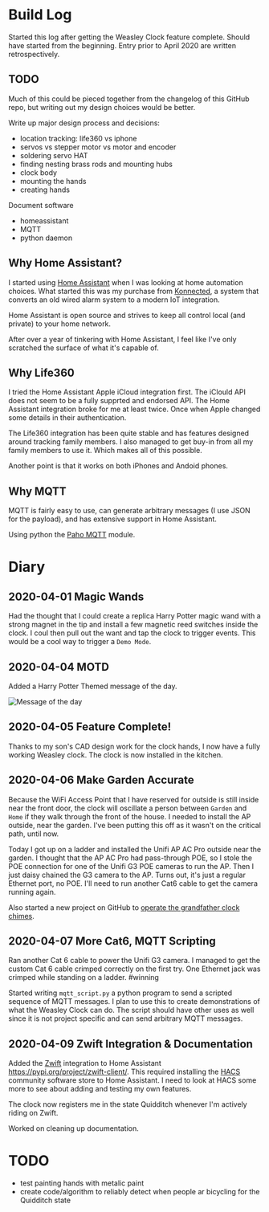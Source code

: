 # Build Log

Started this log after getting the Weasley Clock feature
complete. Should have started from the beginning. Entry prior to April
2020 are written retrospectively.


## TODO 

Much of this could be pieced together from the changelog of this
GitHub repo, but writing out my design choices would be better.

Write up major design process and decisions:
 * location tracking: life360 vs iphone
 * servos vs stepper motor vs motor and encoder
 * soldering servo HAT
 * finding nesting brass rods and mounting hubs
 * clock body
 * mounting the hands
 * creating hands

Document software
 * homeassistant
 * MQTT
 * python daemon


## Why Home Assistant?

I started using [Home Assistant](https://www.home-assistant.io/) when
I was looking at home automation choices. What started this was my
purchase from [Konnected](https://konnected.io/), a system that
converts an old wired alarm system to a modern IoT integration.

Home Assistant is open source and strives to keep all control local
(and private) to your home network.

After over a year of tinkering with Home Assistant, I feel like I've
only scratched the surface of what it's capable of.

## Why Life360

I tried the Home Assistant Apple iCloud integration first. The iClould
API does not seem to be a fully supprted and endorsed API. The Home
Assistant integration broke for me at least twice. Once when Apple
changed some details in their authentication.

The Life360 integration has been quite stable and has features
designed around tracking family members. I also managed to get buy-in
from all my family members to use it. Which makes all of this possible. 

Another point is that it works on both iPhones and Andoid phones.

## Why MQTT

MQTT is fairly easy to use, can generate arbitrary messages (I use
JSON for the payload), and has extensive support in Home Assistant.

Using python the [Paho MQTT](https://pypi.org/project/paho-mqtt/)
module.

# Diary

## 2020-04-01 Magic Wands

Had the thought that I could create a replica Harry Potter magic wand
with a strong magnet in the tip and install a few magnetic reed
switches inside the clock. I coul then pull out the want and tap the
clock to trigger events. This would be a cool way to trigger a `Demo
Mode`.

## 2020-04-04 MOTD

Added a Harry Potter Themed message of the day.

![Message of the day](https://raw.githubusercontent.com/randomstring/WeasleyClock/master/images/Weasleyclock_motd.png)

## 2020-04-05 Feature Complete!

Thanks to my son's CAD design work for the clock hands, I now have a
fully working Weasley clock. The clock is now installed in the kitchen.

## 2020-04-06 Make Garden Accurate

Because the WiFi Access Point that I have reserved for outside is
still inside near the front door, the clock will oscillate a person
between `Garden` and `Home` if they walk through the front of the
house. I needed to install the AP outside, near the garden. I've been
putting this off as it wasn't on the critical path, until now.

Today I got up on a ladder and installed the Unifi AP AC Pro outside
near the garden. I thought that the AP AC Pro had pass-through POE, so
I stole the POE connection for one of the Unifi G3 POE cameras to run
the AP. Then I just daisy chained the G3 camera to the AP. Turns out,
it's just a regular Ethernet port, no POE. I'll need to run another
Cat6 cable to get the camera running again.

Also started a new project on GitHub to [operate the grandfather clock
chimes](https://github.com/randomstring/WeasleyChimes).

## 2020-04-07 More Cat6, MQTT Scripting

Ran another Cat 6 cable to power the Unifi G3 camera. I managed to get
the custom Cat 6 cable crimped correctly on the first try. One
Ethernet jack was crimped while standing on a ladder. #winning

Started writing `mqtt_script.py` a python program to send a scripted
sequence of MQTT messages. I plan to use this to create demonstrations
of what the Weasley Clock can do. The script should have other uses as
well since it is not project specific and can send arbitrary MQTT
messages.

## 2020-04-09 Zwift Integration & Documentation

Added the [Zwift](https://zwift.com/) integration to Home Assistant
<https://pypi.org/project/zwift-client/>. This required installing the
[HACS](https://hacs.xyz/) community software store to Home
Assistant. I need to look at HACS some more to see about adding and
testing my own features.

The clock now registers me in the state Quidditch whenever I'm
actively riding on Zwift.

Worked on cleaning up documentation.

# TODO

* test painting hands with metalic paint
* create code/algorithm to reliably detect when people ar bicycling for the Quidditch state
